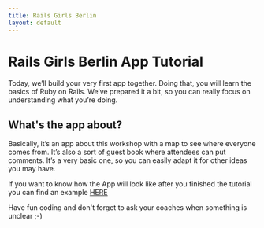 ```yaml
---
title: Rails Girls Berlin
layout: default
---
```


# Rails Girls Berlin App Tutorial

Today, we’ll build your very first app together.
Doing that, you will learn the basics of Ruby on Rails. We’ve prepared it a bit, so you can really focus on understanding what you’re doing.

## What's the app about?
Basically, it’s an app about this workshop with a map to see where everyone comes from. It’s also a sort of guest book where attendees can put comments. It’s a very basic one, so you can easily adapt it for other ideas you may have.

If you want to know how the App will look like after you finished the tutorial you can find an example [HERE](http://bit.ly/RGBeurucamp)

Have fun coding and don't forget to ask your coaches when something is unclear ;-)